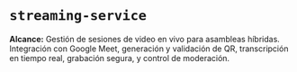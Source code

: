# `streaming-service`

**Alcance:** Gestión de sesiones de video en vivo para asambleas híbridas. Integración con Google Meet, generación y validación de QR, transcripción en tiempo real, grabación segura, y control de moderación.
